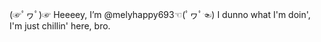  (☞ﾟヮﾟ)☞ Heeeey, I’m @melyhappy693☜(ﾟヮﾟ☜)
I dunno what I'm doin', I'm just chillin' here, bro.

<!---
🍁🍁🍁🍁🍁🍁🍁🍁🍁🍁🍁🍁🍁🍁🍁🍁🍁🍁🍁
--->
